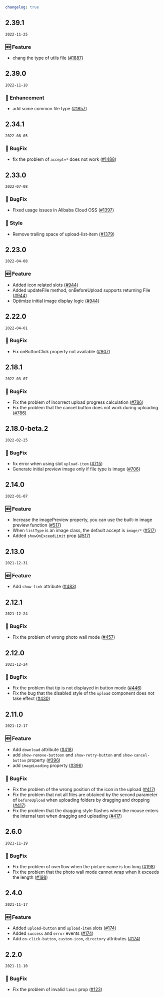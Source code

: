 ```yaml
changelog: true
```

## 2.39.1

`2022-11-25`

### 🆕 Feature

- chang the type of utils file ([#1887](https://github.com/arco-design/arco-design-vue/pull/1887))


## 2.39.0

`2022-11-18`

### 💎 Enhancement

- add some common file type ([#1857](https://github.com/arco-design/arco-design-vue/pull/1857))


## 2.34.1

`2022-08-05`

### 🐛 BugFix

- fix the problem of `accept=*` does not work ([#1488](https://github.com/arco-design/arco-design-vue/pull/1488))


## 2.33.0

`2022-07-08`

### 🐛 BugFix

- Fixed usage issues in Alibaba Cloud OSS ([#1397](https://github.com/arco-design/arco-design-vue/pull/1397))

### 💅 Style

- Remove trailing space of upload-list-item ([#1379](https://github.com/arco-design/arco-design-vue/pull/1379))


## 2.23.0

`2022-04-08`

### 🆕 Feature

- Added icon related slots ([#944](https://github.com/arco-design/arco-design-vue/pull/944))
- Added updateFile method, onBeforeUpload supports returning File ([#944](https://github.com/arco-design/arco-design-vue/pull/944))
- Optimize initial image display logic ([#944](https://github.com/arco-design/arco-design-vue/pull/944))


## 2.22.0

`2022-04-01`

### 🐛 BugFix

- Fix onButtonClick property not available ([#907](https://github.com/arco-design/arco-design-vue/pull/907))


## 2.18.1

`2022-03-07`

### 🐛 BugFix

- Fix the problem of incorrect upload progress calculation ([#786](https://github.com/arco-design/arco-design-vue/pull/786))
- Fix the problem that the cancel button does not work during uploading ([#786](https://github.com/arco-design/arco-design-vue/pull/786))


## 2.18.0-beta.2

`2022-02-25`

### 🐛 BugFix

- fix error when using slot `upload-item` ([#715](https://github.com/arco-design/arco-design-vue/pull/715))
- Generate initial preview image only if file type is image ([#706](https://github.com/arco-design/arco-design-vue/pull/706))


## 2.14.0

`2022-01-07`

### 🆕 Feature

- Increase the imagePreview property, you can use the built-in image preview function ([#517](https://github.com/arco-design/arco-design-vue/pull/517))
- When `listType` is an image class, the default accept is `image/*` ([#517](https://github.com/arco-design/arco-design-vue/pull/517))
- Added `showOnExceedLimit` prop ([#517](https://github.com/arco-design/arco-design-vue/pull/517))


## 2.13.0

`2021-12-31`

### 🆕 Feature

- Add `show-link` attribute ([#483](https://github.com/arco-design/arco-design-vue/pull/483))


## 2.12.1

`2021-12-24`

### 🐛 BugFix

- Fix the problem of wrong photo wall mode ([#457](https://github.com/arco-design/arco-design-vue/pull/457))


## 2.12.0

`2021-12-24`

### 🐛 BugFix

- Fix the problem that tip is not displayed in button mode ([#446](https://github.com/arco-design/arco-design-vue/pull/446))
- Fix the bug that the disabled style of the `upload` component does not take effect ([#430](https://github.com/arco-design/arco-design-vue/pull/430))


## 2.11.0

`2021-12-17`

### 🆕 Feature

- Add `download` attribute ([#418](https://github.com/arco-design/arco-design-vue/pull/418))
- add `show-remove-buttoon` and `show-retry-button` and `show-cancel-button` property ([#396](https://github.com/arco-design/arco-design-vue/pull/396))
- add `imageLoading` property ([#396](https://github.com/arco-design/arco-design-vue/pull/396))

### 🐛 BugFix

- Fix the problem of the wrong position of the icon in the upload ([#417](https://github.com/arco-design/arco-design-vue/pull/417))
- Fix the problem that not all files are obtained by the second parameter of `beforeUpload` when uploading folders by dragging and dropping ([#417](https://github.com/arco-design/arco-design-vue/pull/417))
- Fix the problem that the dragging style flashes when the mouse enters the internal text when dragging and uploading ([#417](https://github.com/arco-design/arco-design-vue/pull/417))


## 2.6.0

`2021-11-19`

### 🐛 BugFix

- Fix the problem of overflow when the picture name is too long ([#198](https://github.com/arco-design/arco-design-vue/pull/198))
- Fix the problem that the photo wall mode cannot wrap when it exceeds the length ([#198](https://github.com/arco-design/arco-design-vue/pull/198))


## 2.4.0

`2021-11-17`

### 🆕 Feature

- Added `upload-button` and `upload-item` slots ([#174](https://github.com/arco-design/arco-design-vue/pull/174))
- Added `success` and `error` events ([#174](https://github.com/arco-design/arco-design-vue/pull/174))
- Add `on-click-button`, `custom-icon`, `directory` attributes ([#174](https://github.com/arco-design/arco-design-vue/pull/174))


## 2.2.0

`2021-11-10`

### 🐛 BugFix

- Fix the problem of invalid `limit` prop ([#123](https://github.com/arco-design/arco-design-vue/pull/123))

